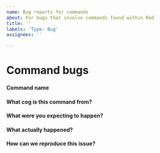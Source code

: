 ```yaml
---
name: Bug reports for commands
about: For bugs that involve commands found within Red
title: ''
labels: 'Type: Bug'
assignees: ''

---
```


# Command bugs

<!-- 
Did you find a bug with a command? Fill out the following:
-->

#### Command name

<!-- Replace this line with the name of the command -->

#### What cog is this command from?

<!-- Replace this line with the name of the cog -->

#### What were you expecting to happen?

<!-- Replace this line with a description of what you were expecting to happen -->

#### What actually happened?

<!-- Replace this line with a description of what actually happened. Include any error messages -->

#### How can we reproduce this issue?

<!-- Replace with numbered steps to reproduce the issue -->
